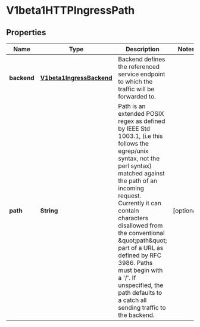
# V1beta1HTTPIngressPath

## Properties
Name | Type | Description | Notes
------------ | ------------- | ------------- | -------------
**backend** | [**V1beta1IngressBackend**](V1beta1IngressBackend.md) | Backend defines the referenced service endpoint to which the traffic will be forwarded to. | 
**path** | **String** | Path is an extended POSIX regex as defined by IEEE Std 1003.1, (i.e this follows the egrep/unix syntax, not the perl syntax) matched against the path of an incoming request. Currently it can contain characters disallowed from the conventional \&quot;path\&quot; part of a URL as defined by RFC 3986. Paths must begin with a &#39;/&#39;. If unspecified, the path defaults to a catch all sending traffic to the backend. |  [optional]



